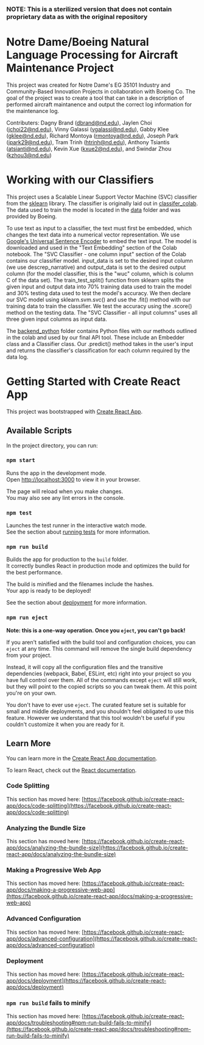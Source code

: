 ### NOTE: This is a sterilized version that does not contain proprietary data as with the original repository

# Notre Dame/Boeing Natural Language Processing for Aircraft Maintenance Project
This project was created for Notre Dame's EG 35101 Industry and Community-Based Innovation Projects in collaboration with Boeing Co. The goal of the project was to create a tool that can take in a description of performed aircraft maintanence and output the correct log information for the maintenance log.

Contributers: Dagny Brand (dbrand@nd.edu), Jaylen Choi (jchoi22@nd.edu), Vinny Galassi (vgalassi@nd.edu), Gabby Klee (gklee@nd.edu), Richard Montoya (rmontoya@nd.edu), Joseph Park (jpark29@nd.edu), Tram Trinh (htrinh@nd.edu), Anthony Tsiantis (atsianti@nd.edu), Kevin Xue (kxue2@nd.edu), and Swindar Zhou (kzhou3@nd.edu)

# Working with our Classifiers

This project uses a Scalable Linear Support Vector Machine (SVC) classifier from the [sklearn](https://scikit-learn.org/stable/modules/generated/sklearn.svm.SVC.html) library. The classifier is originally laid out in [classifer_colab](classifier_colab.ipynb). The data used to train the model is located in the [data](data) folder and was provided by Boeing. 

To use text as input to a classifier, the text must first be embedded, which changes the text data into a numerical vector representation. We use [Google's Universal Sentence Encoder](https://www.kaggle.com/models/google/universal-sentence-encoder/frameworks/tensorFlow2/variations/universal-sentence-encoder/versions/2?tfhub-redirect=true) to embed the text input. The model is downloaded and used in the "Text Embedding" section of the Colab notebook. The "SVC Classifier - one column input" section of the Colab contains our classifier model. input_data is set to the desired input column (we use descrep_narrative) and output_data is set to the desired output column (for the model classifier, this is the "wuc" column, which is column C of the data set). The train_test_split() function from sklearn splits the given input and output data into 70% training data used to train the model and 30% testing data used to test the model's accuracy. We then declare our SVC model using sklearn.svm.svc() and use the .fit() method with our training data to train the classifier. We test the accuracy using the .score() method on the testing data. The "SVC Classifier - all input columns" uses all three given input columns as input data.

The [backend_python](backend_python) folder contains Python files with our methods outlined in the colab and used by our final API tool. These include an Embedder class and a Classifier class. Our .predict() method takes in the user's input and returns the classifier's classification for each column required by the data log.


# Getting Started with Create React App

This project was bootstrapped with [Create React App](https://github.com/facebook/create-react-app).

## Available Scripts

In the project directory, you can run:

### `npm start`

Runs the app in the development mode.\
Open [http://localhost:3000](http://localhost:3000) to view it in your browser.

The page will reload when you make changes.\
You may also see any lint errors in the console.

### `npm test`

Launches the test runner in the interactive watch mode.\
See the section about [running tests](https://facebook.github.io/create-react-app/docs/running-tests) for more information.

### `npm run build`

Builds the app for production to the `build` folder.\
It correctly bundles React in production mode and optimizes the build for the best performance.

The build is minified and the filenames include the hashes.\
Your app is ready to be deployed!

See the section about [deployment](https://facebook.github.io/create-react-app/docs/deployment) for more information.

### `npm run eject`

**Note: this is a one-way operation. Once you `eject`, you can't go back!**

If you aren't satisfied with the build tool and configuration choices, you can `eject` at any time. This command will remove the single build dependency from your project.

Instead, it will copy all the configuration files and the transitive dependencies (webpack, Babel, ESLint, etc) right into your project so you have full control over them. All of the commands except `eject` will still work, but they will point to the copied scripts so you can tweak them. At this point you're on your own.

You don't have to ever use `eject`. The curated feature set is suitable for small and middle deployments, and you shouldn't feel obligated to use this feature. However we understand that this tool wouldn't be useful if you couldn't customize it when you are ready for it.

## Learn More

You can learn more in the [Create React App documentation](https://facebook.github.io/create-react-app/docs/getting-started).

To learn React, check out the [React documentation](https://reactjs.org/).

### Code Splitting

This section has moved here: [https://facebook.github.io/create-react-app/docs/code-splitting](https://facebook.github.io/create-react-app/docs/code-splitting)

### Analyzing the Bundle Size

This section has moved here: [https://facebook.github.io/create-react-app/docs/analyzing-the-bundle-size](https://facebook.github.io/create-react-app/docs/analyzing-the-bundle-size)

### Making a Progressive Web App

This section has moved here: [https://facebook.github.io/create-react-app/docs/making-a-progressive-web-app](https://facebook.github.io/create-react-app/docs/making-a-progressive-web-app)

### Advanced Configuration

This section has moved here: [https://facebook.github.io/create-react-app/docs/advanced-configuration](https://facebook.github.io/create-react-app/docs/advanced-configuration)

### Deployment

This section has moved here: [https://facebook.github.io/create-react-app/docs/deployment](https://facebook.github.io/create-react-app/docs/deployment)

### `npm run build` fails to minify

This section has moved here: [https://facebook.github.io/create-react-app/docs/troubleshooting#npm-run-build-fails-to-minify](https://facebook.github.io/create-react-app/docs/troubleshooting#npm-run-build-fails-to-minify)
